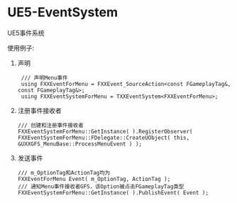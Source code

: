 # UE5-EventSystem
UE5事件系统

使用例子:
1. 声明
   ```
    /// 声明Menu事件
    using FXXEventForMenu = FXXEvent_SourceAction<const FGameplayTag&, const FGameplayTag&>;
    using FXXEventSystemForMenu = TXXEventSystem<FXXEventForMenu>;
   ```
2. 注册事件接收者
   ```
   /// 创建和注册事件接收者
   FXXEventSystemForMenu::GetInstance( ).RegisterObserver(
   FXXEventSystemForMenu::FDelegate::CreateUObject( this, &UXXGFS_MenuBase::ProcessMenuEvent ) );
   ```
3. 发送事件
   ```
   /// m_OptionTag和ActionTag均为
   FXXEventForMenu Event( m_OptionTag, ActionTag );
   /// 通知Menu事件接收者GFS，该Option被点击FGameplayTag类型
   FXXEventSystemForMenu::GetInstance( ).PublishEvent( Event );
   ```
